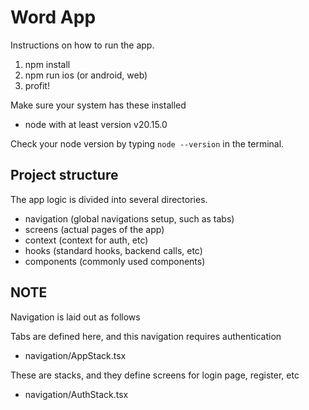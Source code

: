 # Word App

Instructions on how to run the app.

1. npm install
2. npm run ios (or android, web)
3. profit! 

Make sure your system has these installed
- node with at least version v20.15.0 

Check your node version by typing `node --version` in the terminal.

## Project structure
The app logic is divided into several directories.

- navigation (global navigations setup, such as tabs)
- screens (actual pages of the app)
- context (context for auth, etc)
- hooks (standard hooks, backend calls, etc)
- components (commonly used components)

## NOTE

Navigation is laid out as follows

Tabs are defined here, and this navigation requires authentication
- navigation/AppStack.tsx 

These are stacks, and they define screens for login page, register, etc
- navigation/AuthStack.tsx 